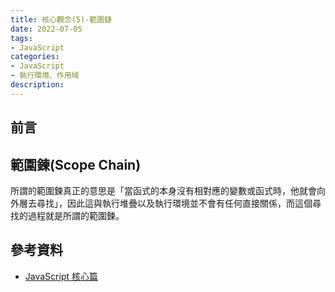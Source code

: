 ```yaml
---
title: 核心觀念(5)-範圍鏈
date: 2022-07-05
tags:
- JavaScript
categories:
- JavaScript
- 執行環境、作用域
description:
---
```


## 前言

## 範圍鍊(Scope Chain)

所謂的範圍鍊真正的意思是「當函式的本身沒有相對應的變數或函式時，他就會向外層去尋找」，因此這與執行堆疊以及執行環境並不會有任何直接關係，而這個尋找的過程就是所謂的範圍鍊。


## 參考資料
- [JavaScript 核心篇](https://www.hexschool.com/courses/js-core.html)